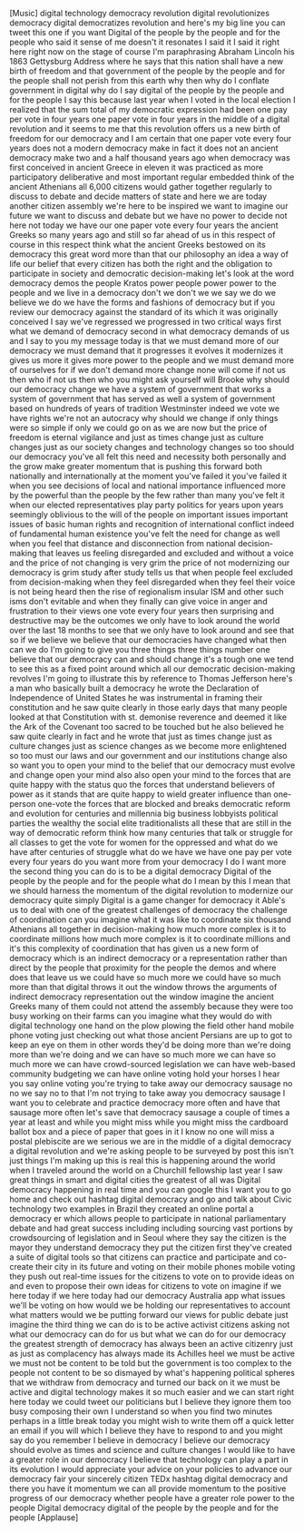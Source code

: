 
[Music]
digital technology democracy revolution
digital revolutionizes democracy digital
democratizes revolution and here&#39;s my
big line you can tweet this one if you
want Digital of the people by the people
and for the people who said it sense of
me doesn&#39;t it resonates I said it I said
it right here right now on the stage of
course I&#39;m paraphrasing Abraham Lincoln
his 1863 Gettysburg Address where he
says that this nation shall have a new
birth of freedom and that government of
the people by the people and for the
people shall not perish from this earth
why then why do I conflate government in
digital why do I say digital of the
people by the people and for the people
I say this because last year when I
voted in the local election I realized
that the sum total of my democratic
expression had been one pay per vote in
four years
one paper vote in four years in the
middle of a digital revolution and it
seems to me that this revolution offers
us a new birth of freedom for our
democracy
and I am certain that one paper vote
every four years does not a modern
democracy make in fact it does not an
ancient democracy make two and a half
thousand years ago when democracy was
first conceived in ancient Greece in
eleven it was practiced as more
participatory deliberative and most
important regular embedded think of the
ancient Athenians all 6,000 citizens
would gather together regularly to
discuss to debate and decide matters of
state and here we are today another
citizen assembly we&#39;re here to be
inspired we want to imagine our future
we want to discuss and debate but we
have no power to decide not here not
today we have our one paper vote every
four years the ancient Greeks so many
years ago and still so far ahead of us
in this respect of course in this
respect
think what the ancient Greeks bestowed
on its democracy this great word more
than that our philosophy an idea a way
of life our belief that every citizen
has both the right and the obligation to
participate in society and democratic
decision-making let&#39;s look at the word
democracy demos the people Kratos power
people power power to the people and we
live in a democracy don&#39;t we don&#39;t we we
say we do we believe we do we have the
forms and fashions of democracy but if
you review our democracy against the
standard of its which it was originally
conceived I say we&#39;ve regressed we
progressed in two critical ways first
what we demand of democracy second in
what democracy demands of us and I say
to you my message today is that we must
demand more of our democracy we must
demand that it progresses it evolves it
modernizes it gives us more it gives
more power to the people and we must
demand more of ourselves for if we don&#39;t
demand more change none will come if not
us then who if not us then who you might
ask yourself will Brooke why should our
democracy change we have a system of
government that works a system of
government that has served as well a
system of government based on hundreds
of years of tradition Westminster indeed
we vote we have rights we&#39;re not an
autocracy why should we change if only
things were so simple if only we could
go on as we are now but the price of
freedom is eternal vigilance and just as
times change just as culture changes
just as our society changes and
technology changes so too should our
democracy you&#39;ve all felt this need and
necessity both personally and the grow
make greater momentum that is pushing
this forward both nationally and
internationally at the moment you&#39;ve
failed it you&#39;ve failed it when you see
decisions of local and national
importance influenced more by the
powerful than the people by the few
rather than many
you&#39;ve felt it when our elected
representatives play party politics for
years upon years seemingly oblivious to
the will of the people on important
issues important issues of basic human
rights and recognition of international
conflict indeed of fundamental human
existence you&#39;ve felt the need for
change as well when you feel that
distance and disconnection from national
decision-making
that leaves us feeling disregarded and
excluded and without a voice and the
price of not changing is very grim the
price of not modernizing our democracy
is grim study after study tells us that
when people feel excluded from
decision-making when they feel
disregarded when they feel their voice
is not being heard then the rise of
regionalism insular ISM and other such
isms don&#39;t evitable and when they
finally can give voice in anger and
frustration to their views one vote
every four years then surprising and
destructive may be the outcomes we only
have to look around the world over the
last 18 months to see that we only have
to look around and see that so if we
believe we believe that our democracies
have changed what then can we do I&#39;m
going to give you three things three
things number one believe that our
democracy can and should change it&#39;s a
tough one we tend to see this as a fixed
point around which all our democratic
decision-making revolves I&#39;m going to
illustrate this by reference to Thomas
Jefferson here&#39;s a man who basically
built a democracy he wrote the
Declaration of Independence of United
States he was instrumental in framing
their constitution and he saw quite
clearly in those early days that many
people looked at that Constitution with
st. demonise reverence and deemed it
like the Ark of the Covenant too sacred
to be touched
but he also believed he saw quite
clearly in fact and he wrote that just
as times change just as culture changes
just as science changes as we become
more enlightened so too must our laws
and our government and our institutions
change also so want you to open your
mind to the belief that our democracy
must evolve and change open your mind
also also open your mind to the forces
that are quite happy with the status quo
the forces that understand believers of
power as it stands that are quite happy
to wield greater influence than
one-person one-vote the forces that are
blocked and breaks democratic reform and
evolution for centuries and millennia
big business lobbyists political parties
the wealthy the social elite
traditionalists all these that are still
in the way of democratic reform think
how many centuries that talk or struggle
for all classes to get the vote for
women for the oppressed and what do we
have after centuries of struggle what do
we have we have one pay per vote every
four years do you want more from your
democracy I do I want more the second
thing you can do is to be a digital
democracy Digital of the people by the
people and for the people what do I mean
by this I mean that we should harness
the momentum of the digital revolution
to modernize our democracy quite simply
Digital is a game changer for democracy
it Able&#39;s us to deal with one of the
greatest challenges of democracy the
challenge of coordination can you
imagine what it was like to coordinate
six thousand Athenians all together in
decision-making how much more complex is
it to coordinate millions how much more
complex is it to coordinate millions and
it&#39;s this complexity of coordination
that has given us a new form of
democracy which is an indirect democracy
or a representation rather than direct
by the people that proximity for the
people the demos and where does that
leave us we could have so much more we
could have so much more than that
digital throws it out the window throws
the arguments of indirect democracy
representation out the window imagine
the ancient Greeks many of them could
not attend the assembly because they
were too busy working on their farms
can you imagine what they would do with
digital technology one hand on the plow
plowing the field other hand mobile
phone voting just checking out what
those ancient Persians are up to got to
keep an eye on them in other words
they&#39;d be doing more than we&#39;re doing
more than we&#39;re doing and we can have so
much more we can have so much more we
can have crowd-sourced legislation we
can have web-based community budgeting
we can have online voting
hold your horses I hear you say online
voting you&#39;re trying to take away our
democracy sausage no no we say no to
that I&#39;m not trying to take away you
democracy sausage I want you to
celebrate and practice democracy more
often and have that sausage more often
let&#39;s save that democracy sausage a
couple of times a year at least and
while you might miss while you might
miss the cardboard ballot box and a
piece of paper that goes in it I know no
one will miss a postal plebiscite are we
serious we are in the middle of a
digital democracy a digital revolution
and we&#39;re asking people to be surveyed
by post this isn&#39;t just things I&#39;m
making up this is real this is happening
around the world when I traveled around
the world on a Churchill fellowship last
year I saw great things in smart and
digital cities the greatest of all was
Digital democracy happening in real time
and you can google this I want you to go
home and check out hashtag digital
democracy and go and talk about Civic
technology two examples in Brazil they
created an online portal a democracy er
which allows people to participate in
national parliamentary debate and had
great success including
including sourcing vast portions by
crowdsourcing of legislation and in
Seoul where they say the citizen is the
mayor they understand democracy they put
the citizen first they&#39;ve created a
suite of digital tools so that citizens
can practice and participate and
co-create their city in its future and
voting on their mobile phones mobile
voting they push out real-time issues
for the citizens to vote on to provide
ideas on and even to propose their own
ideas for citizens to vote on imagine if
we here today if we here today had our
democracy Australia app what issues
we&#39;ll be voting on how would we be
holding our representatives to account
what matters would we be putting forward
our views for public debate just imagine
the third thing we can do is to be
active activist citizens asking not what
our democracy can do for us but what we
can do for our democracy the greatest
strength of democracy has always been an
active citizenry just as just as
complacency has always made its Achilles
heel we must be active we must not be
content to be told but the government is
too complex to the people not content to
be so dismayed by what&#39;s happening
political spheres that we withdraw from
democracy and turned our back on it we
must be active and digital technology
makes it so much easier and we can start
right here today we could tweet our
politicians but I believe they ignore
them too busy composing their own I
understand so when you find two minutes
perhaps in a little break today you
might wish to write them off a quick
letter an email if you will which I
believe they have to respond to and you
might say do you remember I believe in
democracy
I believe our democracy should evolve as
times and science and culture changes I
would like to have a greater role in our
democracy I believe that technology can
play a part in its evolution I would
appreciate your advice on your policies
to advance our democracy fair your
sincerely citizen TEDx hashtag digital
democracy
and there you have it momentum we can
all provide momentum to the positive
progress of our democracy whether people
have a greater role power to the people
Digital democracy digital of the people
by the people and for the people
[Applause]
